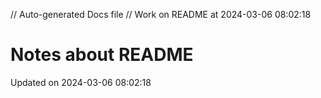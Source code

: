 // Auto-generated Docs file
// Work on README at 2024-03-06 08:02:18
# Notes about README
Updated on 2024-03-06 08:02:18
